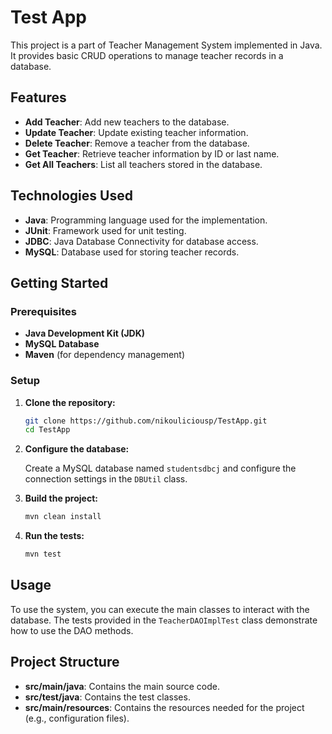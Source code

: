 # Test App

This project is a part of Teacher Management System implemented in Java. It provides basic CRUD operations to manage teacher records in a database.

## Features

- **Add Teacher**: Add new teachers to the database.
- **Update Teacher**: Update existing teacher information.
- **Delete Teacher**: Remove a teacher from the database.
- **Get Teacher**: Retrieve teacher information by ID or last name.
- **Get All Teachers**: List all teachers stored in the database.

## Technologies Used

- **Java**: Programming language used for the implementation.
- **JUnit**: Framework used for unit testing.
- **JDBC**: Java Database Connectivity for database access.
- **MySQL**: Database used for storing teacher records.

## Getting Started

### Prerequisites

- **Java Development Kit (JDK)**
- **MySQL Database**
- **Maven** (for dependency management)

### Setup

1. **Clone the repository:**

    ```bash
    git clone https://github.com/nikouliciousp/TestApp.git
    cd TestApp
    ```

2. **Configure the database:**

    Create a MySQL database named `studentsdbcj` and configure the connection settings in the `DBUtil` class.

3. **Build the project:**

    ```bash
    mvn clean install
    ```

4. **Run the tests:**

    ```bash
    mvn test
    ```

## Usage

To use the system, you can execute the main classes to interact with the database. The tests provided in the `TeacherDAOImplTest` class demonstrate how to use the DAO methods.

## Project Structure

- **src/main/java**: Contains the main source code.
- **src/test/java**: Contains the test classes.
- **src/main/resources**: Contains the resources needed for the project (e.g., configuration files).
